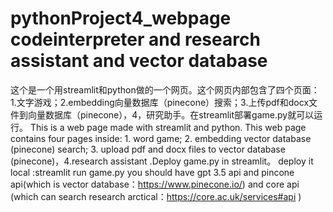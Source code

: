 # pythonProject4_webpage  codeinterpreter and research assistant and vector database
这个是一个用streamlit和python做的一个网页。这个网页内部包含了四个页面：1.文字游戏；2.embedding向量数据库（pinecone）搜索；3.上传pdf和docx文件到向量数据库（pinecone），4，研究助手。在streamlit部署game.py就可以运行。
This is a web page made with streamlit and python. This web page contains four pages inside: 1. word game; 2. embedding vector database (pinecone) search; 3. upload pdf and docx files to vector database (pinecone)，4.research assistant .Deploy game.py in streamlit。
deploy it local :streamlit run game.py
you should have gpt 3.5 api and pincone api(which is vector database：https://www.pinecone.io/) and core api (which can search research arctical：https://core.ac.uk/services#api )
